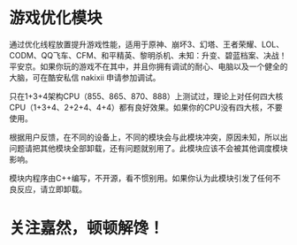 # 游戏优化模块

通过优化线程放置提升游戏性能，适用于原神、崩坏3、幻塔、王者荣耀、LOL、CODM、QQ飞车、CFM、和平精英、黎明杀机、未知：升变、碧蓝档案、决战！平安京。如果你玩的游戏不在其中，并且你拥有调试的耐心、电脑以及一个健全的大脑，可在酷安私信 nakixii 申请参加调试。

只在1+3+4架构CPU（855、865、870、888）上测试过，理论上对任何四大核CPU（1+3+4、2+2+4、4+4）都有良好效果。如果你的CPU没有四大核，不要使用。

根据用户反馈，在不同的设备上，不同的模块会与此模块冲突，原因未知，所以出问题请把其他模块全部卸载，还有问题就别用了。此模块应该不会被其他调度模块影响。

模块内程序由C++编写，不开源，看不惯别用。如果你认为此模块引发了任何不良反应，请立即卸载。

# 关注嘉然，顿顿解馋！

